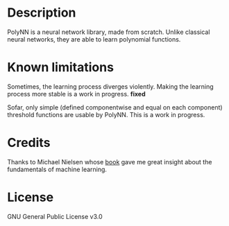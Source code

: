 # Description

PolyNN is a neural network library, made from scratch. Unlike classical neural networks, they are able to learn polynomial functions.

# Known limitations

Sometimes, the learning process diverges violently. Making the learning process more stable is a work in progress. **fixed**

Sofar, only simple (defined componentwise and equal on each component) threshold functions are usable by PolyNN. This is a work in progress.

# Credits
Thanks to Michael Nielsen whose [book](http://neuralnetworksanddeeplearning.com/index.html) gave me great insight about the fundamentals of machine learning.


# License

GNU General Public License v3.0
